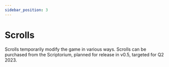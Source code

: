 ```yaml
---
sidebar_position: 3
---
```


# Scrolls

Scrolls temporarily modify the game in various ways. Scrolls can be purchased from the Scriptorium, planned for release in v0.5, targeted for Q2 2023.
